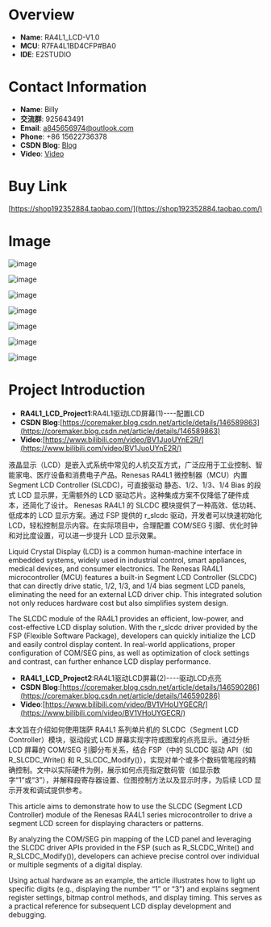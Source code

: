 # Overview
- **Name**: RA4L1_LCD-V1.0
- **MCU**: R7FA4L1BD4CFP#BA0
- **IDE**: E2STUDIO

  


# Contact Information

- **Name**: Billy
- **交流群**: 925643491
- **Email**: a845656974@outlook.com
- **Phone**: +86 15622736378
- **CSDN Blog**: [Blog](https://blog.csdn.net/xinzuofang)
- **Video**: [Video](https://space.bilibili.com/3546563710290070)




# Buy Link
[https://shop192352884.taobao.com/](https://shop192352884.taobao.com/)

 
# Image

![image](https://github.com/user-attachments/assets/03191f8c-c783-42d1-a307-3027c67dd9f5)

![image](https://github.com/user-attachments/assets/2dda4386-2eca-4d25-89f6-fc1545a6ea0d)

![image](https://github.com/user-attachments/assets/e62236d2-e69f-4f58-b73f-aa7a56766a78)

![image](https://github.com/user-attachments/assets/034435cb-9ab3-4831-9ca8-921815f058a4)

![image](https://github.com/user-attachments/assets/0358b431-deab-491d-a769-9c139471cca9)

![image](https://github.com/user-attachments/assets/61d40c1c-bf8a-4553-b2fc-38f3cf96e67c)

![image](https://github.com/user-attachments/assets/1207e8e3-2026-47ff-b7a0-4bf57e9b34c7)


# Project Introduction

- **RA4L1_LCD_Project1**:RA4L1驱动LCD屏幕(1)----配置LCD
- **CSDN Blog**:[https://coremaker.blog.csdn.net/article/details/146589863](https://coremaker.blog.csdn.net/article/details/146589863)
- **Video**:[https://www.bilibili.com/video/BV1JuoUYnE2R/](https://www.bilibili.com/video/BV1JuoUYnE2R/)

液晶显示（LCD）是嵌入式系统中常见的人机交互方式，广泛应用于工业控制、智能家电、医疗设备和消费电子产品。Renesas RA4L1 微控制器（MCU）内置 Segment LCD Controller (SLCDC)，可直接驱动 静态、1/2、1/3、1/4 Bias 的段式 LCD 显示屏，无需额外的 LCD 驱动芯片。这种集成方案不仅降低了硬件成本，还简化了设计。
Renesas RA4L1 的 SLCDC 模块提供了一种高效、低功耗、低成本的 LCD 显示方案。通过 FSP 提供的 r_slcdc 驱动，开发者可以快速初始化 LCD，轻松控制显示内容。在实际项目中，合理配置 COM/SEG 引脚、优化时钟和对比度设置，可以进一步提升 LCD 显示效果。

Liquid Crystal Display (LCD) is a common human-machine interface in embedded systems, widely used in industrial control, smart appliances, medical devices, and consumer electronics. The Renesas RA4L1 microcontroller (MCU) features a built-in Segment LCD Controller (SLCDC) that can directly drive static, 1/2, 1/3, and 1/4 bias segment LCD panels, eliminating the need for an external LCD driver chip. This integrated solution not only reduces hardware cost but also simplifies system design.

The SLCDC module of the RA4L1 provides an efficient, low-power, and cost-effective LCD display solution. With the r_slcdc driver provided by the FSP (Flexible Software Package), developers can quickly initialize the LCD and easily control display content. In real-world applications, proper configuration of COM/SEG pins, as well as optimization of clock settings and contrast, can further enhance LCD display performance.


- **RA4L1_LCD_Project2**:RA4L1驱动LCD屏幕(2)----驱动LCD点亮
- **CSDN Blog**:[https://coremaker.blog.csdn.net/article/details/146590286](https://coremaker.blog.csdn.net/article/details/146590286)
- **Video**:[https://www.bilibili.com/video/BV1VHoUYGECR/](https://www.bilibili.com/video/BV1VHoUYGECR/)

本文旨在介绍如何使用瑞萨 RA4L1 系列单片机的 SLCDC（Segment LCD Controller）模块，驱动段式 LCD 屏幕实现字符或图案的点亮显示。通过分析 LCD 屏幕的 COM/SEG 引脚分布关系，结合 FSP（中的 SLCDC 驱动 API（如 R_SLCDC_Write() 和 R_SLCDC_Modify()），实现对单个或多个数码管笔段的精确控制。文中以实际硬件为例，展示如何点亮指定数码管（如显示数字“1”或“3”），并解释段寄存器设置、位图控制方法以及显示时序，为后续 LCD 显示开发和调试提供参考。

This article aims to demonstrate how to use the SLCDC (Segment LCD Controller) module of the Renesas RA4L1 series microcontroller to drive a segment LCD screen for displaying characters or patterns.

By analyzing the COM/SEG pin mapping of the LCD panel and leveraging the SLCDC driver APIs provided in the FSP (such as R_SLCDC_Write() and R_SLCDC_Modify()), developers can achieve precise control over individual or multiple segments of a digital display.

Using actual hardware as an example, the article illustrates how to light up specific digits (e.g., displaying the number “1” or “3”) and explains segment register settings, bitmap control methods, and display timing. This serves as a practical reference for subsequent LCD display development and debugging.


















